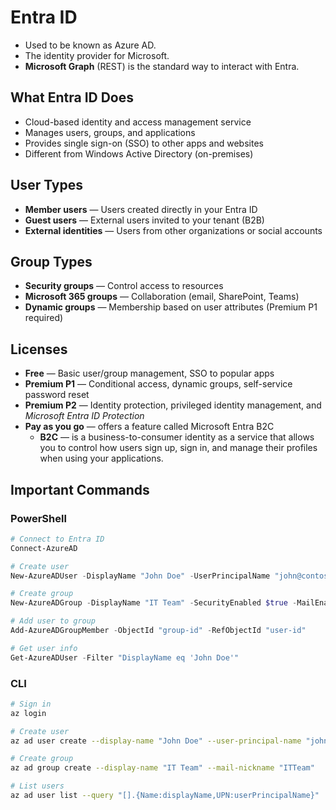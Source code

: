 # Entra ID

- Used to be known as Azure AD.  
- The identity provider for Microsoft.  
- **Microsoft Graph** (REST) is the standard way to interact with Entra.  

## What Entra ID Does

- Cloud-based identity and access management service
- Manages users, groups, and applications
- Provides single sign-on (SSO) to other apps and websites
- Different from Windows Active Directory (on-premises)

## User Types

- **Member users** — Users created directly in your Entra ID
- **Guest users** — External users invited to your tenant (B2B)
- **External identities** — Users from other organizations or social accounts

## Group Types

- **Security groups** — Control access to resources
- **Microsoft 365 groups** — Collaboration (email, SharePoint, Teams)
- **Dynamic groups** — Membership based on user attributes (Premium P1 required)

## Licenses

- **Free** — Basic user/group management, SSO to popular apps
- **Premium P1** — Conditional access, dynamic groups, self-service password reset
- **Premium P2** — Identity protection, privileged identity management, and *Microsoft Entra ID Protection*
- **Pay as you go** — offers a feature called Microsoft Entra B2C
  - **B2C** — is a business-to-consumer identity as a service that allows you to control how users sign up, sign in, and manage their profiles when using your applications.

## Important Commands

### PowerShell 

``` Powershell
# Connect to Entra ID
Connect-AzureAD

# Create user
New-AzureADUser -DisplayName "John Doe" -UserPrincipalName "john@contoso.com" -AccountEnabled $true

# Create group
New-AzureADGroup -DisplayName "IT Team" -SecurityEnabled $true -MailEnabled $false

# Add user to group
Add-AzureADGroupMember -ObjectId "group-id" -RefObjectId "user-id"

# Get user info
Get-AzureADUser -Filter "DisplayName eq 'John Doe'"
```

### CLI

``` Bash
# Sign in
az login

# Create user
az ad user create --display-name "John Doe" --user-principal-name "john@contoso.com"

# Create group
az ad group create --display-name "IT Team" --mail-nickname "ITTeam"

# List users
az ad user list --query "[].{Name:displayName,UPN:userPrincipalName}"
```
